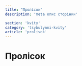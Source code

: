 ```yaml
---
title: "Пролісок"
description: 'meta опис сторінки'

section: 'kvity'
category: 'tsybulynni-kvity'
article: 'prolisok'
---
```


# Пролісок
